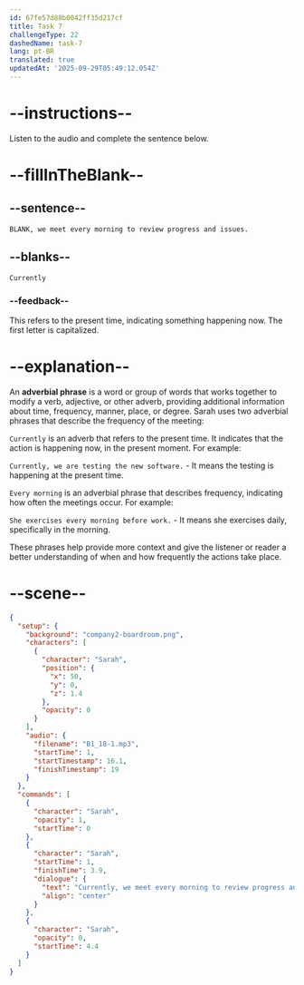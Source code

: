 ```yaml
---
id: 67fe57d88b0042ff35d217cf
title: Task 7
challengeType: 22
dashedName: task-7
lang: pt-BR
translated: true
updatedAt: '2025-09-29T05:49:12.054Z'
---
```


<!-- (Audio) Sarah: Currently, we meet every morning to review progress and issues. -->

# --instructions--

Listen to the audio and complete the sentence below.

# --fillInTheBlank--

## --sentence--

`BLANK, we meet every morning to review progress and issues.`

## --blanks--

`Currently`

### --feedback--

This refers to the present time, indicating something happening now. The first letter is capitalized.

# --explanation--

An **adverbial phrase** is a word or group of words that works together to modify a verb, adjective, or other adverb, providing additional information about time, frequency, manner, place, or degree. Sarah uses two adverbial phrases that describe the frequency of the meeting:

`Currently` is an adverb that refers to the present time. It indicates that the action is happening now, in the present moment. For example:

`Currently, we are testing the new software.` - It means the testing is happening at the present time.

`Every morning` is an adverbial phrase that describes frequency, indicating how often the meetings occur. For example:

`She exercises every morning before work.` - It means she exercises daily, specifically in the morning.

These phrases help provide more context and give the listener or reader a better understanding of when and how frequently the actions take place.

# --scene--

```json
{
  "setup": {
    "background": "company2-boardroom.png",
    "characters": [
      {
        "character": "Sarah",
        "position": {
          "x": 50,
          "y": 0,
          "z": 1.4
        },
        "opacity": 0
      }
    ],
    "audio": {
      "filename": "B1_18-1.mp3",
      "startTime": 1,
      "startTimestamp": 16.1,
      "finishTimestamp": 19
    }
  },
  "commands": [
    {
      "character": "Sarah",
      "opacity": 1,
      "startTime": 0
    },
    {
      "character": "Sarah",
      "startTime": 1,
      "finishTime": 3.9,
      "dialogue": {
        "text": "Currently, we meet every morning to review progress and issues.",
        "align": "center"
      }
    },
    {
      "character": "Sarah",
      "opacity": 0,
      "startTime": 4.4
    }
  ]
}
```
